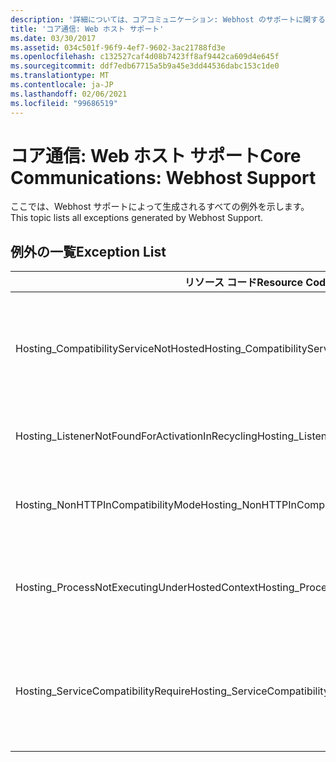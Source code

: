 ```yaml
---
description: '詳細については、コアコミュニケーション: Webhost のサポートに関するページを参照してください。'
title: 'コア通信: Web ホスト サポート'
ms.date: 03/30/2017
ms.assetid: 034c501f-96f9-4ef7-9602-3ac21788fd3e
ms.openlocfilehash: c132527caf4d08b7423ff8af9442ca609d4e645f
ms.sourcegitcommit: ddf7edb67715a5b9a45e3dd44536dabc153c1de0
ms.translationtype: MT
ms.contentlocale: ja-JP
ms.lasthandoff: 02/06/2021
ms.locfileid: "99686519"
---
```

# <a name="core-communications-webhost-support"></a><span data-ttu-id="b73a6-103">コア通信: Web ホスト サポート</span><span class="sxs-lookup"><span data-stu-id="b73a6-103">Core Communications: Webhost Support</span></span>

<span data-ttu-id="b73a6-104">ここでは、Webhost サポートによって生成されるすべての例外を示します。</span><span class="sxs-lookup"><span data-stu-id="b73a6-104">This topic lists all exceptions generated by Webhost Support.</span></span>

## <a name="exception-list"></a><span data-ttu-id="b73a6-105">例外の一覧</span><span class="sxs-lookup"><span data-stu-id="b73a6-105">Exception List</span></span>

|<span data-ttu-id="b73a6-106">リソース コード</span><span class="sxs-lookup"><span data-stu-id="b73a6-106">Resource Code</span></span>|<span data-ttu-id="b73a6-107">リソースの文字列</span><span class="sxs-lookup"><span data-stu-id="b73a6-107">Resource String</span></span>|
|-------------------|---------------------|
|<span data-ttu-id="b73a6-108">Hosting_CompatibilityServiceNotHosted</span><span class="sxs-lookup"><span data-stu-id="b73a6-108">Hosting_CompatibilityServiceNotHosted</span></span>|<span data-ttu-id="b73a6-109">このサービスでは、ASP.NET 互換性が必要です。</span><span class="sxs-lookup"><span data-stu-id="b73a6-109">This service requires ASP.NET compatibility.</span></span> <span data-ttu-id="b73a6-110">また、IIS でホストする必要もあります。</span><span class="sxs-lookup"><span data-stu-id="b73a6-110">It must also be hosted in IIS.</span></span> <span data-ttu-id="b73a6-111">Web.config で ASP.NET 互換性を有効にして IIS でサービスをホストするか、または AspNetCompatibilityRequirementsAttribute.AspNetCompatibilityRequirementsMode プロパティを Required 以外の値に設定します。</span><span class="sxs-lookup"><span data-stu-id="b73a6-111">Either host the service in IIS with ASP.NET compatibility turned on in Web.config or set the AspNetCompatibilityRequirementsAttribute.AspNetCompatibilityRequirementsMode property to a value other than Required.</span></span>|
|<span data-ttu-id="b73a6-112">Hosting_ListenerNotFoundForActivationInRecycling</span><span class="sxs-lookup"><span data-stu-id="b73a6-112">Hosting_ListenerNotFoundForActivationInRecycling</span></span>|<span data-ttu-id="b73a6-113">指定されたアドレスをアクティブにリッスンしているチャネルはありません。</span><span class="sxs-lookup"><span data-stu-id="b73a6-113">No channel is actively listening at the specified address.</span></span> <span data-ttu-id="b73a6-114">アプリケーションがリサイクルされる場合、サービスは閉じられます。</span><span class="sxs-lookup"><span data-stu-id="b73a6-114">If an application is recycling, the service is closed.</span></span>|
|<span data-ttu-id="b73a6-115">Hosting_NonHTTPInCompatibilityMode</span><span class="sxs-lookup"><span data-stu-id="b73a6-115">Hosting_NonHTTPInCompatibilityMode</span></span>|<span data-ttu-id="b73a6-116">ASP.NET 互換性でサポートされるプロトコルは HTTP と HTTPS のみです。</span><span class="sxs-lookup"><span data-stu-id="b73a6-116">The only protocols that are supported under ASP.NET compatibility are HTTP and HTTPS.</span></span> <span data-ttu-id="b73a6-117">指定されたエンドポイントを削除するか、アプリケーションに対して ASP.NET 互換性を無効にします。</span><span class="sxs-lookup"><span data-stu-id="b73a6-117">Remove the specified endpoint or disable ASP.NET compatibility for the application.</span></span>|
|<span data-ttu-id="b73a6-118">Hosting_ProcessNotExecutingUnderHostedContext</span><span class="sxs-lookup"><span data-stu-id="b73a6-118">Hosting_ProcessNotExecutingUnderHostedContext</span></span>|<span data-ttu-id="b73a6-119">指定されたホストプロセスは、現在のホスト環境内では呼び出すことができません。</span><span class="sxs-lookup"><span data-stu-id="b73a6-119">The specified hosting process cannot be invoked within the current hosting environment.</span></span> <span data-ttu-id="b73a6-120">この API では、アプリケーションの呼び出しがインターネット インフォメーション サービスまたは Windows プロセス アクティブ化サービス内で干すとされている必要があります。</span><span class="sxs-lookup"><span data-stu-id="b73a6-120">This API requires that the calling application be hosted in Internet Information Services or Windows Process Activation Service.</span></span>|
|<span data-ttu-id="b73a6-121">Hosting_ServiceCompatibilityRequire</span><span class="sxs-lookup"><span data-stu-id="b73a6-121">Hosting_ServiceCompatibilityRequire</span></span>|<span data-ttu-id="b73a6-122">このサービスは ASP.NET 互換性を必要とするため、アクティブにできません。</span><span class="sxs-lookup"><span data-stu-id="b73a6-122">The service cannot be activated because it requires ASP.NET compatibility.</span></span> <span data-ttu-id="b73a6-123">このアプリケーションに対して、ASP.NET 互換性が有効になっていません。</span><span class="sxs-lookup"><span data-stu-id="b73a6-123">ASP.NET compatibility is not enabled for this application.</span></span> <span data-ttu-id="b73a6-124">Web.config ファイルで ASP.NET 互換性を有効にするか、AspNetCompatibilityRequirementsAttribute.AspNetCompatibilit を設定します。</span><span class="sxs-lookup"><span data-stu-id="b73a6-124">Either enable ASP.NET compatibility in Web.config file or set the AspNetCompatibilityRequirementsAttribute.AspNetCompatibility.</span></span>|
